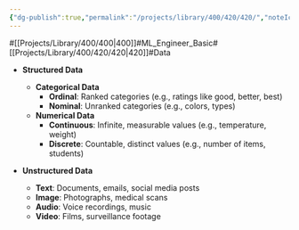 ```yaml
---
{"dg-publish":true,"permalink":"/projects/library/400/420/420/","noteIcon":"0","created":"2024-01-30T20:06:19.625+09:00","updated":"2024-02-26T21:21:56.542+09:00"}
---
```


#[[Projects/Library/400/400\|400]]#ML_Engineer_Basic#[[Projects/Library/400/420/420\|420]]#Data




- **Structured Data**
    
    - **Categorical Data**
        - **Ordinal**: Ranked categories (e.g., ratings like good, better, best)
        - **Nominal**: Unranked categories (e.g., colors, types)
    - **Numerical Data**
        - **Continuous**: Infinite, measurable values (e.g., temperature, weight)
        - **Discrete**: Countable, distinct values (e.g., number of items, students)
- **Unstructured Data**
    
    - **Text**: Documents, emails, social media posts
    - **Image**: Photographs, medical scans
    - **Audio**: Voice recordings, music
    - **Video**: Films, surveillance footage
